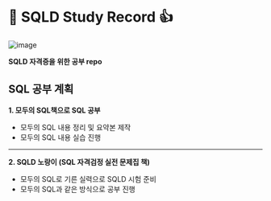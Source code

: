 # :star_struck: SQLD Study Record :+1: 

![image](https://github.com/torijune/SQLD/assets/128570787/a76e7233-d03d-4438-ba4b-7099b46a5e6b)

**SQLD 자격증을 위한 공부 repo**   

## SQL 공부 계획
**1. 모두의 SQL책으로 SQL 공부**
  - 모두의 SQL 내용 정리 및 요약본 제작
  - 모두의 SQL 내용 실습 진행
* * *  
**2. SQLD 노랑이 (SQL 자격검정 실전 문제집 책)**
  - 모두의 SQL로 기른 실력으로 SQLD 시험 준비
  - 모두의 SQL과 같은 방식으로 공부 진행

